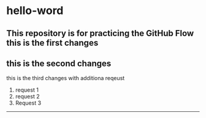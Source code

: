 # hello-word
This repository is for practicing the GitHub Flow
this is the first changes
--------------------------
this is the second changes
--------------------------
this is the third changes with additiona reqeust
1. request 1
2. request 2
3. Request 3
--------------------------
